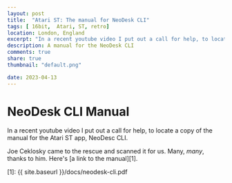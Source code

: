 ```yaml
---
layout: post
title:  "Atari ST: The manual for NeoDesk CLI"
tags: [ 16bit,  Atari, ST, retro]
location: London, England
excerpt: "In a recent youtube video I put out a call for help, to locate a copy of the manual for the Atari ST app, NeoDesc CLI."
description: A manual for the NeoDesk CLI
comments: true
share: true
thumbnail: "default.png"

date: 2023-04-13
---
```





# NeoDesk CLI Manual

In a recent youtube video I put out a call for help, to locate a copy of the manual for the Atari ST app, NeoDesc CLI.

Joe Ceklosky came to the rescue and scanned it for us. Many, _many_, thanks to him. Here's [a link to the manual][1].




[1]: {{ site.baseurl }}/docs/neodesk-cli.pdf

